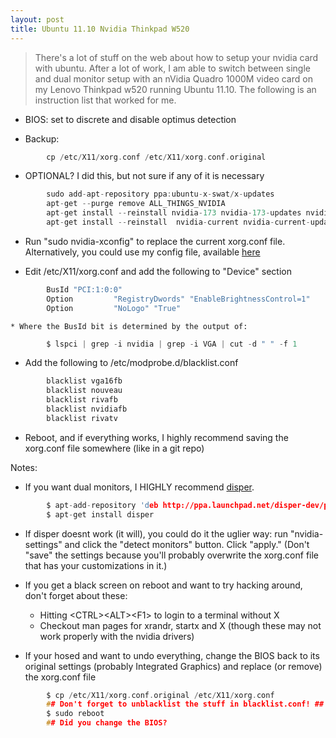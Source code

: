 ```yaml
---
layout: post
title: Ubuntu 11.10 Nvidia Thinkpad W520
---
```


> There's a lot of stuff on the web about how to setup your nvidia card with ubuntu.  After a lot of work, I am able to switch between single and dual monitor setup with an nVidia Quadro 1000M video card on my Lenovo Thinkpad w520 running Ubuntu 11.10.  The following is an instruction list that worked for me.


* BIOS: set to discrete and disable optimus detection

* Backup: 

~~~ c
        cp /etc/X11/xorg.conf /etc/X11/xorg.conf.original
~~~

* OPTIONAL?  I did this, but not sure if any of it is necessary

~~~ c
        sudo add-apt-repository ppa:ubuntu-x-swat/x-updates
        apt-get --purge remove ALL_THINGS_NVIDIA
        apt-get install --reinstall nvidia-173 nvidia-173-updates nvidia-settings
        apt-get install --reinstall  nvidia-current nvidia-current-updates # necessary?
~~~

* Run "sudo nvidia-xconfig" to replace the current xorg.conf file.  Alternatively, you could use my config file, available [here](http://github.com/adgaudio/Nvidia-xorg.conf-for-Ubuntu/blob/master/xorg.conf_nvidia_without_dualmonitor)

* Edit /etc/X11/xorg.conf and add the following to "Device" section

~~~ c
        BusId "PCI:1:0:0"
        Option         "RegistryDwords" "EnableBrightnessControl=1"
        Option         "NoLogo" "True"
~~~

    * Where the BusId bit is determined by the output of:

~~~ c
        $ lspci | grep -i nvidia | grep -i VGA | cut -d " " -f 1
~~~

* Add the following to /etc/modprobe.d/blacklist.conf

~~~ c
        blacklist vga16fb
        blacklist nouveau
        blacklist rivafb
        blacklist nvidiafb
        blacklist rivatv
~~~

* Reboot, and if everything works, I highly recommend saving the xorg.conf file somewhere (like in a git repo)


Notes:

- If you want dual monitors, I HIGHLY recommend [disper](https://launchpad.net/~disper-dev/+archive/ppa).

~~~ c
        $ apt-add-repository 'deb http://ppa.launchpad.net/disper-dev/ppa/ubuntu YOUR_UBUNTU_VERSION_HERE main'
        $ apt-get install disper
~~~

- If disper doesnt work (it will), you could do it the uglier way: run "nvidia-settings" and click the "detect monitors" button.  Click "apply." (Don't "save" the settings because you'll probably overwrite the xorg.conf file that has your customizations in it.)

- If you get a black screen on reboot and want to try hacking around, don't forget about these:
    - Hitting &lt;CTRL&gt;&lt;ALT&gt;&lt;F1&gt; to login to a terminal without X
    - Checkout man pages for xrandr, startx and X (though these may not work properly with the nvidia drivers)

- If your hosed and want to undo everything, change the BIOS back to its original settings (probably Integrated Graphics) and replace (or remove) the xorg.conf file

~~~ c
        $ cp /etc/X11/xorg.conf.original /etc/X11/xorg.conf
        ## Don't forget to unblacklist the stuff in blacklist.conf! ##
        $ sudo reboot
        ## Did you change the BIOS?
~~~
